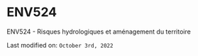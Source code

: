 # ENV524
ENV524 - Risques hydrologiques et aménagement du territoire

Last modified on: `October 3rd, 2022`
